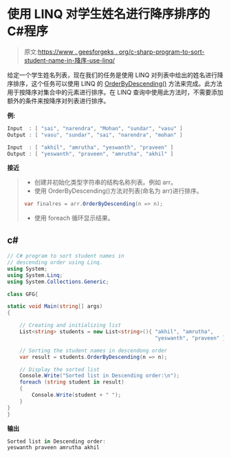 # 使用 LINQ 对学生姓名进行降序排序的 C#程序

> 原文:[https://www . geesforgeks . org/c-sharp-program-to-sort-student-name-in-降序-use-linq/](https://www.geeksforgeeks.org/c-sharp-program-to-sort-student-names-in-descending-order-using-linq/)

给定一个学生姓名列表，现在我们的任务是使用 LINQ 对列表中给出的姓名进行降序排序，这个任务可以使用 LINQ 的 [OrderByDescending()](https://www.geeksforgeeks.org/linq-sorting-operator-orderbydescending/) 方法来完成。此方法用于按降序对集合中的元素进行排序。在 LINQ 查询中使用此方法时，不需要添加额外的条件来按降序对列表进行排序。

**例:**

```cs
Input  : [ "sai", "narendra", "Mohan", "sundar", "vasu" ]
Output : [ "vasu", "sundar", "sai", "narendra", "mohan" ]

Input  : [ "akhil", "amrutha", "yeswanth", "praveen" ]
Output : [ "yeswanth", "praveen", "amrutha", "akhil" ]
```

**接近**

> *   创建并初始化类型字符串的结构名称列表。例如 arr。
> *   使用 OrderByDescending()方法对列表(命名为 arr)进行排序。
> 
> ```cs
> var finalres = arr.OrderByDescending(n => n);
> ```
> 
> *   使用 foreach 循环显示结果。

## c#

```cs
// C# program to sort student names in 
// descending order using Linq.
using System;
using System.Linq;
using System.Collections.Generic;

class GFG{

static void Main(string[] args)
{

    // Creating and initializing list
    List<string> students = new List<string>(){ "akhil", "amrutha", 
                                                "yeswanth", "praveen" };

    // Sorting the student names in descendong order
    var result = students.OrderByDescending(n => n);

    // Display the sorted list
    Console.Write("Sorted list in Descending order:\n");
    foreach (string student in result)
    {
        Console.Write(student + " ");
    }
}
}
```

**输出**

```cs
Sorted list in Descending order:
yeswanth praveen amrutha akhil 
```